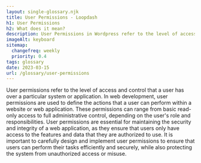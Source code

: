 ```yaml
--- 
layout: single-glossary.njk
title: User Permissions - Loopdash
h1: User Permissions
h2: What does it mean?
description: User Permissions in Wordpress refer to the level of access and control a user has over the website's content and functionality.
imageAlt: keyboard
sitemap:
  changefreq: weekly
  priority: 0.4
tags: glossary
date: 2023-03-15
url: /glossary/user-permissions
---
```


User permissions refer to the level of access and control that a user has over a particular system or application. In web development, user permissions are used to define the actions that a user can perform within a website or web application. These permissions can range from basic read-only access to full administrative control, depending on the user's role and responsibilities. User permissions are essential for maintaining the security and integrity of a web application, as they ensure that users only have access to the features and data that they are authorized to use. It is important to carefully design and implement user permissions to ensure that users can perform their tasks efficiently and securely, while also protecting the system from unauthorized access or misuse.
